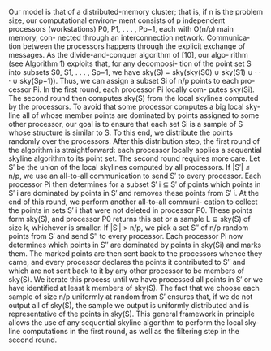 Our model is that of a distributed-memory cluster; that
is, if n is the problem size, our computational environ-
ment consists of p independent processors (workstations)
P0, P1, . . . , Pp−1, each with O(n/p) main memory, con-
nected through an interconnection network. Communica-
tion between the processors happens through the explicit
exchange of messages.
As the divide-and-conquer algorithm of [10], our algo-
rithm (see Algorithm 1) exploits that, for any decomposi-
tion of the point set S into subsets S0, S1, . . . , Sp−1, we
have sky(S) = sky(sky(S0) ∪ sky(S1) ∪ · · · ∪ sky(Sp−1)).
Thus, we can assign a subset Si of n/p points to each pro-
cessor Pi. In the first round, each processor Pi locally com-
putes sky(Si). The second round then computes sky(S)
from the local skylines computed by the processors.
To avoid that some processor computes a big local sky-
line all of whose member points are dominated by points
assigned to some other processor, our goal is to ensure that
each set Si is a sample of S whose structure is similar to
S. To this end, we distribute the points randomly over the
processors. After this distribution step, the first round of the
algorithm is straightforward: each processor locally applies
a sequential skyline algorithm to its point set.
The second round requires more care. Let S′ be the
union of the local skylines computed by all processors. If
|S′| ≤ n/p, we use an all-to-all communication to send S′
to every processor. Each processor Pi then determines for a
subset S′
i ⊆ S′ of points which points in S′
i are dominated
by points in S′ and removes these points from S′
i. At the
end of this round, we perform another all-to-all communi-
cation to collect the points in sets S′
i that were not deleted in
processor P0. These points form sky(S), and processor P0
returns this set or a sample L ⊆ sky(S) of size k, whichever
is smaller.
If |S′| > n/p, we pick a set S′′ of n/p random points
from S′ and send S′′ to every processor. Each processor Pi
now determines which points in S′′ are dominated by points
in sky(Si) and marks them. The marked points are then
sent back to the processors whence they came, and every
processor declares the points it contributed to S′′ and which
are not sent back to it by any other processor to be members
of sky(S). We iterate this process until we have processed
all points in S′ or we have identified at least k members
of sky(S). The fact that we choose each sample of size
n/p uniformly at random from S′ ensures that, if we do
not output all of sky(S), the sample we output is uniformly
distributed and is representative of the points in sky(S).
This general framework in principle allows the use of
any sequential skyline algorithm to perform the local sky-
line computations in the first round, as well as the filtering
step in the second round. 
